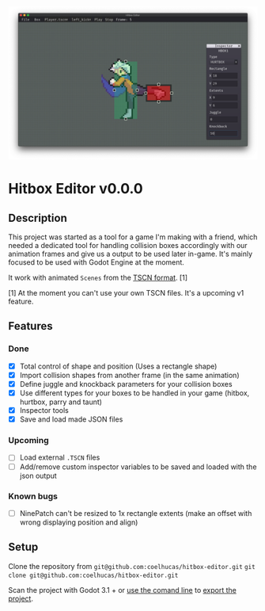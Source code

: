 ![](https://github.com/coelhucas/hitbox-editor/blob/master/Screenshots/Screen%20Shot%202019-11-25%20at%2012.53.29.png?raw=true)

# Hitbox Editor v0.0.0

## Description

This project was started as a tool for a game I'm making with a friend, which needed a dedicated tool for handling collision boxes accordingly with our animation frames and give us a output to be used later in-game. It's mainly focused to be used with Godot Engine at the moment.

It work with animated `Scenes` from the [TSCN format](https://docs.godotengine.org/en/3.1/development/file_formats/tscn.html). [1]

[1] At the moment you can't use your own TSCN files. It's a upcoming v1 feature.

## Features
### Done
- [x] Total control of shape and position (Uses a rectangle shape)
- [x] Import collision shapes from another frame (in the same animation)
- [x] Define juggle and knockback parameters for your collision boxes
- [x] Use different types for your boxes to be handled in your game (hitbox, hurtbox, parry and taunt)
- [x] Inspector tools
- [x] Save and load made JSON files

### Upcoming
- [ ] Load external `.TSCN` files
- [ ] Add/remove custom inspector variables to be saved and loaded with the json output

### Known bugs
- [ ] NinePatch can't be resized to 1x rectangle extents (make an offset with wrong displaying position and align)

## Setup

Clone the repository from `git@github.com:coelhucas/hitbox-editor.git`
`git clone git@github.com:coelhucas/hitbox-editor.git`

Scan the project with Godot 3.1 + or [use the comand line](https://docs.godotengine.org/en/3.1/getting_started/editor/command_line_tutorial.html) to [export the project](https://docs.godotengine.org/en/3.1/getting_started/workflow/export/exporting_projects.html).
